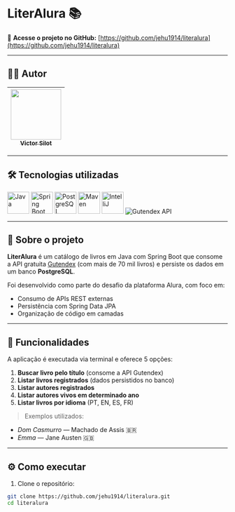 # LiterAlura 📚

🔗 **Acesse o projeto no GitHub:** [https://github.com/jehu1914/literalura](https://github.com/jehu1914/literalura)

---

## 👨‍💻 Autor

| [<img src="https://avatars.githubusercontent.com/u/118707461?v=4" width=115><br><sub>Victor Silot</sub>](https://github.com/jehu1914) |
| :---: |

---

## 🛠️ Tecnologias utilizadas

<p align="left">
  <img src="https://cdn.jsdelivr.net/gh/devicons/devicon/icons/java/java-original.svg" width="50" title="Java"/>
  <img src="https://cdn.jsdelivr.net/gh/devicons/devicon/icons/spring/spring-original.svg" width="50" title="Spring Boot"/>
  <img src="https://cdn.jsdelivr.net/gh/devicons/devicon/icons/postgresql/postgresql-original.svg" width="50" title="PostgreSQL"/>
  <img src="https://cdn.jsdelivr.net/gh/devicons/devicon/icons/maven/maven-original.svg" width="50" title="Maven"/>
  <img src="https://cdn.jsdelivr.net/gh/devicons/devicon/icons/intellij/intellij-original.svg" width="50" title="IntelliJ"/>
  <img src="https://img.shields.io/badge/API-Gutendex-4a4a4a?style=flat&logo=bookstack&logoColor=white" title="Gutendex API"/>
</p>

---

## 📖 Sobre o projeto

**LiterAlura** é um catálogo de livros em Java com Spring Boot que consome a API gratuita [Gutendex](https://gutendex.com/) (com mais de 70 mil livros) e persiste os dados em um banco **PostgreSQL**.

Foi desenvolvido como parte do desafio da plataforma Alura, com foco em:

- Consumo de APIs REST externas
- Persistência com Spring Data JPA
- Organização de código em camadas

---

## 🚀 Funcionalidades

A aplicação é executada via terminal e oferece 5 opções:

1. **Buscar livro pelo título** (consome a API Gutendex)
2. **Listar livros registrados** (dados persistidos no banco)
3. **Listar autores registrados**
4. **Listar autores vivos em determinado ano**
5. **Listar livros por idioma** (PT, EN, ES, FR)

> Exemplos utilizados:
- *Dom Casmurro* — Machado de Assis 🇧🇷
- *Emma* — Jane Austen 🇬🇧

---

## ⚙️ Como executar

1. Clone o repositório:

```bash
git clone https://github.com/jehu1914/literalura.git
cd literalura
